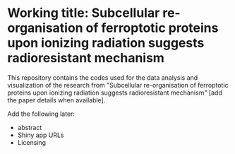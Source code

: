 # Working title: Subcellular re-organisation of ferroptotic proteins upon ionizing radiation suggests radioresistant mechanism

This repository contains the codes used for the data analysis and visualization of the research from "Subcellular re-organisation of ferroptotic proteins upon ionizing radiation suggests radioresistant mechanism" [add the paper details when available].

Add the following later:

* abstract
* Shiny app URLs
* Licensing

